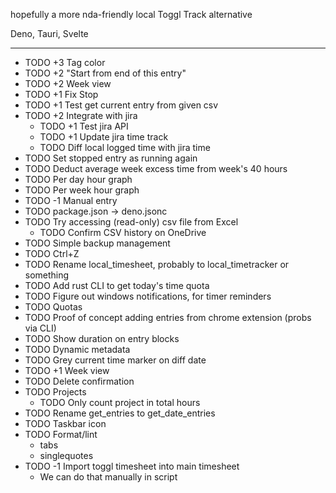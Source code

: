 hopefully a more nda-friendly local Toggl Track alternative

Deno, Tauri, Svelte

---
- TODO +3 Tag color
- TODO +2 "Start from end of this entry"
- TODO +2 Week view
- TODO +1 Fix Stop
- TODO +1 Test get current entry from given csv
- TODO +2 Integrate with jira
  - TODO +1 Test jira API
  - TODO +1 Update jira time track
  - TODO Diff local logged time with jira time
- TODO Set stopped entry as running again
- TODO Deduct average week excess time from week's 40 hours
- TODO Per day hour graph
- TODO Per week hour graph
- TODO -1 Manual entry
- TODO package.json → deno.jsonc
- TODO Try accessing (read-only) csv file from Excel
  - TODO Confirm CSV history on OneDrive
- TODO Simple backup management
- TODO Ctrl+Z
- TODO Rename local_timesheet, probably to local_timetracker or something
- TODO Add rust CLI to get today's time quota
- TODO Figure out windows notifications, for timer reminders
- TODO Quotas
- TODO Proof of concept adding entries from chrome extension (probs via CLI)
- TODO Show duration on entry blocks
- TODO Dynamic metadata
- TODO Grey current time marker on diff date
- TODO +1 Week view
- TODO Delete confirmation
- TODO Projects
  - TODO Only count project in total hours
- TODO Rename get_entries to get_date_entries
- TODO Taskbar icon
- TODO Format/lint
  - tabs
  - singlequotes
- TODO -1 Import toggl timesheet into main timesheet
  - We can do that manually in script
